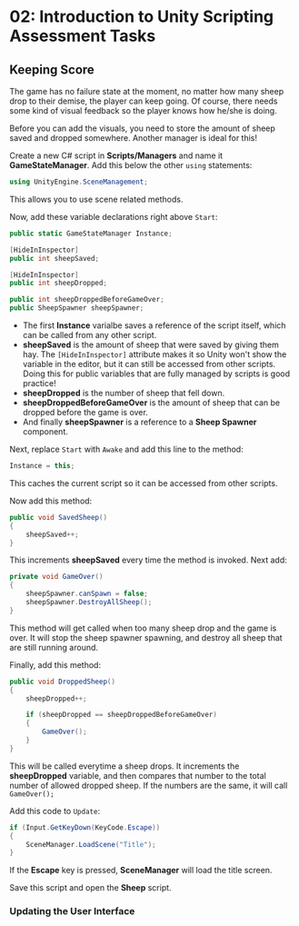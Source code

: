 # 02: Introduction to Unity Scripting Assessment Tasks

## Keeping Score

The game has no failure state at the moment, no matter how many sheep drop to their demise, the player can keep going. Of course, there needs some kind of visual feedback so the player knows how he/she is doing.

Before you can add the visuals, you need to store the amount of sheep saved and dropped somewhere. Another manager is ideal for this!

Create a new C# script in **Scripts/Managers** and name it **GameStateManager**. Add this below the other `using` statements:

```csharp
using UnityEngine.SceneManagement;
```

This allows you to use scene related methods.

Now, add these variable declarations right above `Start`:

```csharp
public static GameStateManager Instance; 

[HideInInspector]
public int sheepSaved; 

[HideInInspector]
public int sheepDropped; 

public int sheepDroppedBeforeGameOver; 
public SheepSpawner sheepSpawner; 
```

- The first **Instance** varialbe saves a reference of the script itself, which can be called from any other script.
- **sheepSaved** is the amount of sheep that were saved by giving them hay. The `[HideInInspector]` attribute makes it so Unity won't show the variable in the editor, but it can still be accessed from other scripts. Doing this for public variables that are fully managed by scripts is good practice!
- **sheepDropped** is the number of sheep that fell down.
- **sheepDroppedBeforeGameOver** is the amount of sheep that can be dropped before the game is over.
- And finally **sheepSpawner** is a reference to a **Sheep Spawner** component.

Next, replace `Start` with `Awake` and add this line to the method:

```csharp
Instance = this;
```

This caches the current script so it can be accessed from other scripts.

Now add this method:

```csharp
public void SavedSheep()
{
    sheepSaved++;
}
```

This increments **sheepSaved** every time the method is invoked. Next add:

```csharp
private void GameOver()
{
    sheepSpawner.canSpawn = false; 
    sheepSpawner.DestroyAllSheep(); 
}
```

This method will get called when too many sheep drop and the game is over. It will stop the sheep spawner spawning, and destroy all sheep that are still running around.

Finally, add this method:

```csharp
public void DroppedSheep()
{
    sheepDropped++; 

    if (sheepDropped == sheepDroppedBeforeGameOver) 
    {
        GameOver();
    }
}
```

This will be called everytime a sheep drops. It increments the **sheepDropped** variable, and then compares that number to the total number of allowed dropped sheep. If the numbers are the same, it will call `GameOver();`

Add this code to `Update`:

```csharp
if (Input.GetKeyDown(KeyCode.Escape))
{
    SceneManager.LoadScene("Title");
}
```

If the **Escape** key is pressed, **SceneManager** will load the title screen.

Save this script and open the **Sheep** script.

### Updating the User Interface

